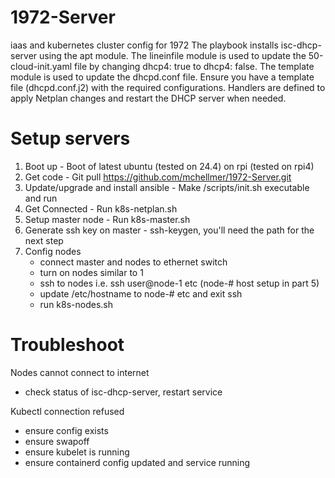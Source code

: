 # 1972-Server
iaas and kubernetes cluster config for 1972
The playbook installs isc-dhcp-server using the apt module.
The lineinfile module is used to update the 50-cloud-init.yaml file by changing dhcp4: true to dhcp4: false.
The template module is used to update the dhcpd.conf file. Ensure you have a template file (dhcpd.conf.j2) with the required configurations.
Handlers are defined to apply Netplan changes and restart the DHCP server when needed.

# Setup servers
1. Boot up - Boot of latest ubuntu (tested on 24.4) on rpi (tested on rpi4)
2. Get code - Git pull https://github.com/mchellmer/1972-Server.git
3. Update/upgrade and install ansible - Make /scripts/init.sh executable and run
4. Get Connected - Run k8s-netplan.sh <wifipassword>
5. Setup master node - Run k8s-master.sh
6. Generate ssh key on master - ssh-keygen, you'll need the path for the next step
7. Config nodes
    - connect master and nodes to ethernet switch
    - turn on nodes similar to 1 
    - ssh to nodes i.e. ssh user@node-1 etc (node-# host setup in part 5)
    - update /etc/hostname to node-# etc and exit ssh
    - run k8s-nodes.sh

# Troubleshoot
Nodes cannot connect to internet
- check status of isc-dhcp-server, restart service

Kubectl connection refused
- ensure config exists
- ensure swapoff
- ensure kubelet is running
- ensure containerd config updated and service running